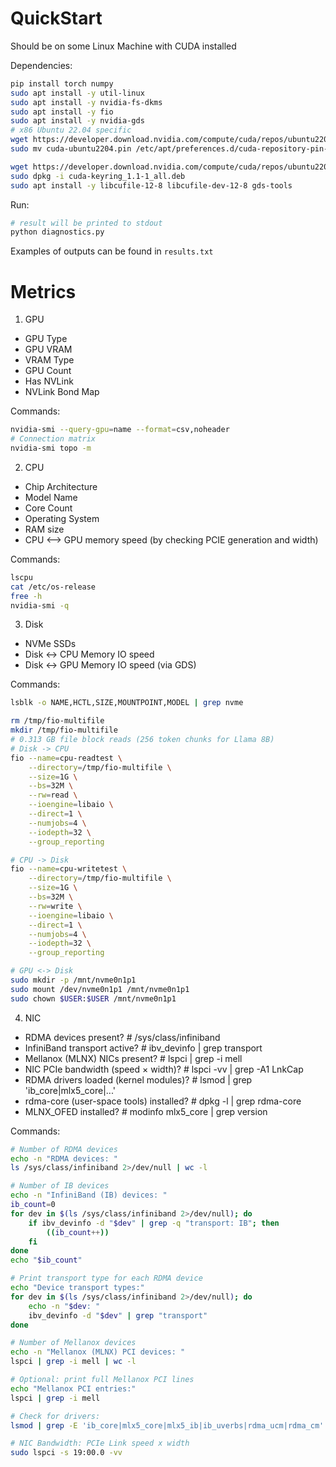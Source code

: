 # QuickStart

Should be on some Linux Machine with CUDA installed

Dependencies:

```bash
pip install torch numpy
sudo apt install -y util-linux
sudo apt install -y nvidia-fs-dkms 
sudo apt install -y fio 
sudo apt install -y nvidia-gds
# x86 Ubuntu 22.04 specific
wget https://developer.download.nvidia.com/compute/cuda/repos/ubuntu2204/x86_64/cuda-ubuntu2204.pin
sudo mv cuda-ubuntu2204.pin /etc/apt/preferences.d/cuda-repository-pin-600

wget https://developer.download.nvidia.com/compute/cuda/repos/ubuntu2204/x86_64/cuda-keyring_1.1-1_all.deb
sudo dpkg -i cuda-keyring_1.1-1_all.deb
sudo apt install -y libcufile-12-8 libcufile-dev-12-8 gds-tools
```

Run: 
```bash
# result will be printed to stdout
python diagnostics.py
```

Examples of outputs can be found in `results.txt`

# Metrics

1. GPU
- GPU Type
- GPU VRAM
- VRAM Type
- GPU Count
- Has NVLink
- NVLink Bond Map

Commands:
```bash
nvidia-smi --query-gpu=name --format=csv,noheader
# Connection matrix
nvidia-smi topo -m
```

2. CPU
- Chip Architecture
- Model Name
- Core Count
- Operating System
- RAM size
- CPU <--> GPU memory speed (by checking PCIE generation and width)

Commands: 
```bash
lscpu
cat /etc/os-release
free -h
nvidia-smi -q
```

3. Disk
- NVMe SSDs
- Disk <-> CPU Memory IO speed
- Disk <-> GPU Memory IO speed (via GDS)

Commands: 
```bash
lsblk -o NAME,HCTL,SIZE,MOUNTPOINT,MODEL | grep nvme

rm /tmp/fio-multifile
mkdir /tmp/fio-multifile
# 0.313 GB file block reads (256 token chunks for Llama 8B)
# Disk -> CPU
fio --name=cpu-readtest \
    --directory=/tmp/fio-multifile \
    --size=1G \
    --bs=32M \
    --rw=read \
    --ioengine=libaio \
    --direct=1 \
    --numjobs=4 \
    --iodepth=32 \
    --group_reporting

# CPU -> Disk
fio --name=cpu-writetest \
    --directory=/tmp/fio-multifile \
    --size=1G \
    --bs=32M \
    --rw=write \
    --ioengine=libaio \
    --direct=1 \
    --numjobs=4 \
    --iodepth=32 \
    --group_reporting

# GPU <-> Disk
sudo mkdir -p /mnt/nvme0n1p1
sudo mount /dev/nvme0n1p1 /mnt/nvme0n1p1
sudo chown $USER:$USER /mnt/nvme0n1p1
```

4. NIC
- RDMA devices present?                    # /sys/class/infiniband
- InfiniBand transport active?            # ibv_devinfo | grep transport
- Mellanox (MLNX) NICs present?           # lspci | grep -i mell
- NIC PCIe bandwidth (speed × width)?     # lspci -vv | grep -A1 LnkCap
- RDMA drivers loaded (kernel modules)?   # lsmod | grep 'ib_core|mlx5_core|...'
- rdma-core (user-space tools) installed? # dpkg -l | grep rdma-core
- MLNX_OFED installed?                    # modinfo mlx5_core | grep version

Commands:
```bash
# Number of RDMA devices
echo -n "RDMA devices: "
ls /sys/class/infiniband 2>/dev/null | wc -l

# Number of IB devices
echo -n "InfiniBand (IB) devices: "
ib_count=0
for dev in $(ls /sys/class/infiniband 2>/dev/null); do
    if ibv_devinfo -d "$dev" | grep -q "transport: IB"; then
        ((ib_count++))
    fi
done
echo "$ib_count"

# Print transport type for each RDMA device
echo "Device transport types:"
for dev in $(ls /sys/class/infiniband 2>/dev/null); do
    echo -n "$dev: "
    ibv_devinfo -d "$dev" | grep "transport"
done

# Number of Mellanox devices
echo -n "Mellanox (MLNX) PCI devices: "
lspci | grep -i mell | wc -l

# Optional: print full Mellanox PCI lines
echo "Mellanox PCI entries:"
lspci | grep -i mell

# Check for drivers:
lsmod | grep -E 'ib_core|mlx5_core|mlx5_ib|ib_uverbs|rdma_ucm|rdma_cm'

# NIC Bandwidth: PCIe Link speed x width
sudo lspci -s 19:00.0 -vv
```